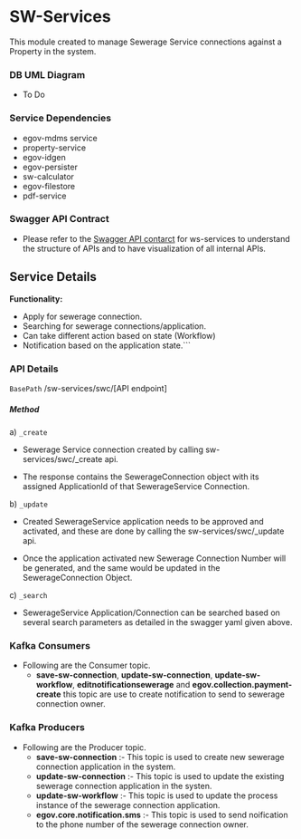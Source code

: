 # SW-Services
This module created to manage Sewerage Service connections against a Property in the system.

### DB UML Diagram
- To Do

### Service Dependencies
- egov-mdms service
- property-service
- egov-idgen
- egov-persister
- sw-calculator
- egov-filestore
- pdf-service

### Swagger API Contract

- Please refer to the [Swagger API contarct](https://editor.swagger.io/?url=https://raw.githubusercontent.com/egovernments/DIGIT-OSS/master/municipal-services/docs/water-sewerage-services.yaml#!/) for ws-services to understand the structure of APIs and to have visualization of all internal APIs.

## Service Details

**Functionality:**
- Apply for sewerage connection.
- Searching for sewerage connections/application.
- Can take different action based on state (Workflow) 
- Notification based on the application state.```

### API Details

`BasePath` /sw-services/swc/[API endpoint]

##### Method

a) `_create`

   - Sewerage Service connection created by calling sw-services/swc/_create api.
   
   - The response contains the SewerageConnection object with its assigned ApplicationId of that SewerageService Connection.
   
b) `_update`

  -  Created SewerageService application needs to be approved and activated, and these are done by calling the sw-services/swc/_update api.
  
  - Once the application activated new Sewerage Connection Number will be generated, and the same would be updated in the SewerageConnection Object.

c) `_search`

   -  SewerageService Application/Connection  can be searched based on several search parameters as detailed in the swagger yaml given above.

### Kafka Consumers

- Following are the Consumer topic.
    - **save-sw-connection**, **update-sw-connection**, **update-sw-workflow**, **editnotificationsewerage** and **egov.collection.payment-create** this topic are use to create notification to send to sewerage connection owner.
### Kafka Producers
- Following are the Producer topic.
    - **save-sw-connection** :- This topic is used to create new sewerage connection application in the system.
    - **update-sw-connection** :- This topic is used to update the existing sewerage connection application in the systen.
    - **update-sw-workflow** :- This topic is used to update the process instance of the sewerage connection application.
    - **egov.core.notification.sms** :- This topic is used to send noification to the phone number of the sewerage connection owner.